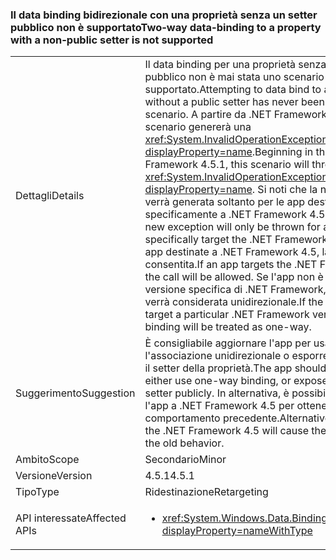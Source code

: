 ### <a name="two-way-data-binding-to-a-property-with-a-non-public-setter-is-not-supported"></a><span data-ttu-id="a15d4-101">Il data binding bidirezionale con una proprietà senza un setter pubblico non è supportato</span><span class="sxs-lookup"><span data-stu-id="a15d4-101">Two-way data-binding to a property with a non-public setter is not supported</span></span>

|   |   |
|---|---|
|<span data-ttu-id="a15d4-102">Dettagli</span><span class="sxs-lookup"><span data-stu-id="a15d4-102">Details</span></span>|<span data-ttu-id="a15d4-103">Il data binding per una proprietà senza un setter pubblico non è mai stata uno scenario supportato.</span><span class="sxs-lookup"><span data-stu-id="a15d4-103">Attempting to data bind to a property without a public setter has never been a supported scenario.</span></span> <span data-ttu-id="a15d4-104">A partire da .NET Framework 4.5.1, questo scenario genererà una <xref:System.InvalidOperationException?displayProperty=name>.</span><span class="sxs-lookup"><span data-stu-id="a15d4-104">Beginning in the .NET Framework 4.5.1, this scenario will throw an <xref:System.InvalidOperationException?displayProperty=name>.</span></span> <span data-ttu-id="a15d4-105">Si noti che la nuova eccezione verrà generata soltanto per le app destinate specificamente a .NET Framework 4.5.1.</span><span class="sxs-lookup"><span data-stu-id="a15d4-105">Note that this new exception will only be thrown for apps that specifically target the .NET Framework 4.5.1.</span></span> <span data-ttu-id="a15d4-106">Per le app destinate a .NET Framework 4.5, la chiamata sarà consentita.</span><span class="sxs-lookup"><span data-stu-id="a15d4-106">If an app targets the .NET Framework 4.5, the call will be allowed.</span></span> <span data-ttu-id="a15d4-107">Se l'app non è destinata a una versione specifica di .NET Framework, l'associazione verrà considerata unidirezionale.</span><span class="sxs-lookup"><span data-stu-id="a15d4-107">If the app does not target a particular .NET Framework version, the binding will be treated as one-way.</span></span>|
|<span data-ttu-id="a15d4-108">Suggerimento</span><span class="sxs-lookup"><span data-stu-id="a15d4-108">Suggestion</span></span>|<span data-ttu-id="a15d4-109">È consigliabile aggiornare l'app per usare l'associazione unidirezionale o esporre pubblicamente il setter della proprietà.</span><span class="sxs-lookup"><span data-stu-id="a15d4-109">The app should be updated to either use one-way binding, or expose the property's setter publicly.</span></span> <span data-ttu-id="a15d4-110">In alternativa, è possibile destinare l'app a .NET Framework 4.5 per ottenere il comportamento precedente.</span><span class="sxs-lookup"><span data-stu-id="a15d4-110">Alternatively, targeting the .NET Framework 4.5 will cause the app to exhibit the old behavior.</span></span>|
|<span data-ttu-id="a15d4-111">Ambito</span><span class="sxs-lookup"><span data-stu-id="a15d4-111">Scope</span></span>|<span data-ttu-id="a15d4-112">Secondario</span><span class="sxs-lookup"><span data-stu-id="a15d4-112">Minor</span></span>|
|<span data-ttu-id="a15d4-113">Versione</span><span class="sxs-lookup"><span data-stu-id="a15d4-113">Version</span></span>|<span data-ttu-id="a15d4-114">4.5.1</span><span class="sxs-lookup"><span data-stu-id="a15d4-114">4.5.1</span></span>|
|<span data-ttu-id="a15d4-115">Tipo</span><span class="sxs-lookup"><span data-stu-id="a15d4-115">Type</span></span>|<span data-ttu-id="a15d4-116">Ridestinazione</span><span class="sxs-lookup"><span data-stu-id="a15d4-116">Retargeting</span></span>|
|<span data-ttu-id="a15d4-117">API interessate</span><span class="sxs-lookup"><span data-stu-id="a15d4-117">Affected APIs</span></span>|<ul><li><xref:System.Windows.Data.BindingMode.TwoWay?displayProperty=nameWithType></li></ul>|


